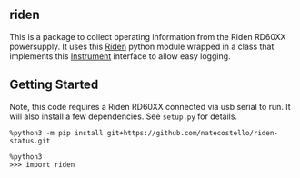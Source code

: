 ## riden

This is a package to collect operating information from the Riden RD60XX powersupply.  It uses this [Riden](https://github.com/ShayBox/Riden) python module wrapped in a class that implements this [Instrument](https://github.com/natecostello/instrument_logger) interface to allow easy logging.

## Getting Started

Note, this code requires a Riden RD60XX connected via usb serial to run.  It will also install a few dependencies.  See `setup.py` for details.

```
%python3 -m pip install git+https://github.com/natecostello/riden-status.git
```
```
%python3
>>> import riden
